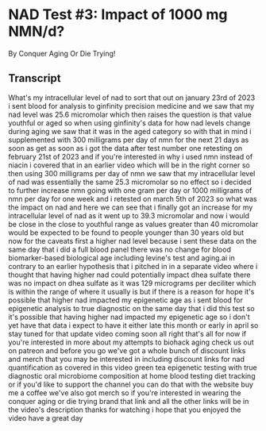 # NAD Test #3: Impact of 1000 mg NMN/d?

By Conquer Aging Or Die Trying! 


## Transcript

What's my intracellular level of nad to sort that out on january 23rd of 2023 i sent blood for analysis to ginfinity precision medicine and we saw that my nad level was 25.6 micromolar which then raises the question is that value youthful or aged so when using ginfinity's data for how nad levels change during aging we saw that it was in the aged category so with that in mind i supplemented with 300 milligrams per day of nmn for the next 21 days as soon as get as soon as i got the data after test number one retesting on february 21st of 2023 and if you're interested in why i used nmn instead of niacin i covered that in an earlier video which will be in the right corner so then using 300 milligrams per day of nmn we saw that my intracellular level of nad was essentially the same 25.3 micromolar so no effect so i decided to further increase nmn going with one gram per day or 1000 milligrams of nmn per day for one week and i retested on march 5th of 2023 so what was the impact on nad and here we can see that i finally got an increase for my intracellular level of nad as it went up to 39.3 micromolar and now i would be close in the close to youthful range as values greater than 40 micromolar would be expected to be found to people younger than 30 years old but now for the caveats first a higher nad level because i sent these data on the same day that i did a full blood panel there was no change for blood biomarker-based biological age including levine's test and aging.ai in contrary to an earlier hypothesis that i pitched in in a separate video where i thought that having higher nad could potentially impact dhea sulfate there was no impact on dhea sulfate as it was 129 micrograms per deciliter which is within the range of where it usually is but if there is a reason for hope it's possible that higher nad impacted my epigenetic age as i sent blood for epigenetic analysis to true diagnostic on the same day that i did this test so it's possible that having higher nad impacted my epigenetic age so i don't yet have that data i expect to have it either late this month or early in april so stay tuned for that update video coming soon all right that's all for now if you're interested in more about my attempts to biohack aging check us out on patreon and before you go we've got a whole bunch of discount links and merch that you may be interested in including discount links for nad quantification as covered in this video green tea epigenetic testing with true diagnostic oral microbiome composition at home blood testing diet tracking or if you'd like to support the channel you can do that with the website buy me a coffee we've also got merch so if you're interested in wearing the conquer aging or die trying brand that link and all the other links will be in the video's description thanks for watching i hope that you enjoyed the video have a great day
